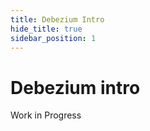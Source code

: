 ```yaml
---
title: Debezium Intro
hide_title: true
sidebar_position: 1
---
```

# Debezium intro

Work in Progress
